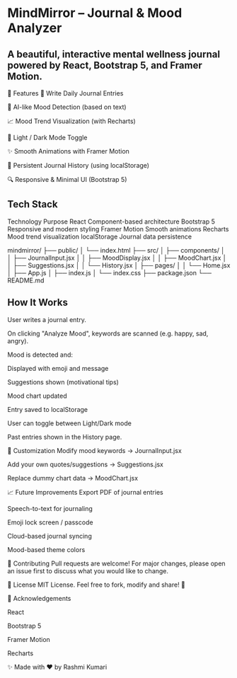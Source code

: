 # MindMirror – Journal & Mood Analyzer
## A beautiful, interactive mental wellness journal powered by React, Bootstrap 5, and Framer Motion.

🚀 Features
📝 Write Daily Journal Entries

🎯 AI-like Mood Detection (based on text)

📈 Mood Trend Visualization (with Recharts)

🎨 Light / Dark Mode Toggle

✨ Smooth Animations with Framer Motion

📜 Persistent Journal History (using localStorage)

🔍 Responsive & Minimal UI (Bootstrap 5)

## Tech Stack
Technology	Purpose
React	Component-based architecture
Bootstrap 5	Responsive and modern styling
Framer Motion	Smooth animations
Recharts	Mood trend visualization
localStorage	Journal data persistence

mindmirror/
├── public/
│   └── index.html
├── src/
│   ├── components/
│   │   ├── JournalInput.jsx
│   │   ├── MoodDisplay.jsx
│   │   ├── MoodChart.jsx
│   │   ├── Suggestions.jsx
│   │   └── History.jsx
│   ├── pages/
│   │   └── Home.jsx
│   ├── App.js
│   ├── index.js
│   └── index.css
├── package.json
└── README.md

## How It Works
User writes a journal entry.

On clicking "Analyze Mood", keywords are scanned (e.g. happy, sad, angry).

Mood is detected and:

Displayed with emoji and message

Suggestions shown (motivational tips)

Mood chart updated

Entry saved to localStorage

User can toggle between Light/Dark mode

Past entries shown in the History page.

🔧 Customization
Modify mood keywords → JournalInput.jsx

Add your own quotes/suggestions → Suggestions.jsx

Replace dummy chart data → MoodChart.jsx

📈 Future Improvements
 Export PDF of journal entries

 Speech-to-text for journaling

 Emoji lock screen / passcode

 Cloud-based journal syncing

 Mood-based theme colors

🤝 Contributing
Pull requests are welcome! For major changes, please open an issue first to discuss what you would like to change.

📄 License
MIT License. Feel free to fork, modify and share! 💙

🙌 Acknowledgements

React

Bootstrap 5

Framer Motion

Recharts

✨ Made with ❤️ by Rashmi Kumari

